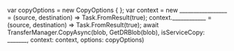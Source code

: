 var copyOptions = new CopyOptions { };
var context = new _________________ = (source, destination) => Task.FromResult(true);
context.____________ = (source, destination) => Task.FromResult(true);
await TransferManager.CopyAsync(blob, GetDRBlob(blob), isServiceCopy: _______, context: context, options: copyOptions)